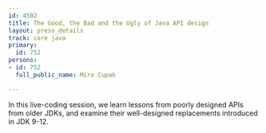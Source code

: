 ```yaml
---
id: 4502
title: The Good, the Bad and the Ugly of Java API design
layout: preso_details
track: core java
primary:
  id: 752
persons:
- id: 752
  full_public_name: Miro Cupak

---
```

In this live-coding session, we learn lessons from poorly designed APIs from older JDKs, and examine their well-designed replacements introduced in JDK 9-12.